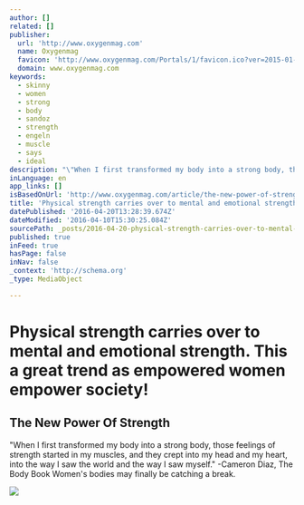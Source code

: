 ```yaml
---
author: []
related: []
publisher:
  url: 'http://www.oxygenmag.com'
  name: Oxygenmag
  favicon: 'http://www.oxygenmag.com/Portals/1/favicon.ico?ver=2015-01-11-090829-240'
  domain: www.oxygenmag.com
keywords:
  - skinny
  - women
  - strong
  - body
  - sandoz
  - strength
  - engeln
  - muscle
  - says
  - ideal
description: "\"When I first transformed my body into a strong body, those feelings of strength started in my muscles, and they crept into my head and my heart, into the way I saw the world and the way I saw myself.\" -Cameron Diaz, The Body Book Women's bodies may finally be catching a break."
inLanguage: en
app_links: []
isBasedOnUrl: 'http://www.oxygenmag.com/article/the-new-power-of-strength-9244'
title: 'Physical strength carries over to mental and emotional strength. This a great trend as empowered women empower society!'
datePublished: '2016-04-20T13:28:39.674Z'
dateModified: '2016-04-10T15:30:25.084Z'
sourcePath: _posts/2016-04-20-physical-strength-carries-over-to-mental-and-emotional-stren.md
published: true
inFeed: true
hasPage: false
inNav: false
_context: 'http://schema.org'
_type: MediaObject

---
```

# Physical strength carries over to mental and emotional strength. This a great trend as empowered women empower society!

<article style=""><h1>The New Power Of Strength</h1><p>"When I first transformed my body into a strong body, those feelings of strength started in my muscles, and they crept into my head and my heart, into the way I saw the world and the way I saw myself." -Cameron Diaz, The Body Book Women's bodies may finally be catching a break.</p><img src="http://www.oxygenmag.com/content/content/9244/Strong.jpg" /></article>